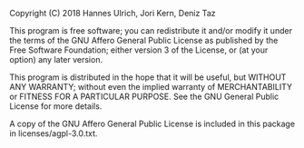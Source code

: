 Copyright (C) 2018 Hannes Ulrich, Jori Kern, Deniz Taz

This program is free software; you can redistribute it and/or modify it under the terms of the GNU Affero General Public License as published by the Free Software Foundation; either version 3 of the License, or (at your option) any later version.

This program is distributed in the hope that it will be useful, but WITHOUT ANY 
WARRANTY; without even the implied warranty of MERCHANTABILITY or FITNESS FOR A 
PARTICULAR PURPOSE. See the GNU General Public License for more details.

A copy of the GNU Affero General Public License is included in this package in 
licenses/agpl-3.0.txt.